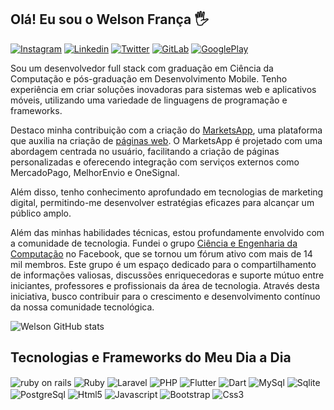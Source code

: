 ## Olá! Eu sou o Welson França 🖐️

[![Instagram](https://img.shields.io/badge/Instagram-E4405F?style=for-the-badge&logo=instagram&logoColor=white)](https://instagram.com/welsoncmp)
[![Linkedin](https://img.shields.io/badge/LinkedIn-0077B5?style=for-the-badge&logo=linkedin&logoColor=white)](https://www.linkedin.com/in/welsoncmp/)
[![Twitter](https://img.shields.io/badge/Twitter-1DA1F2?style=for-the-badge&logo=twitter&logoColor=white)](https://twitter.com/welson_dev)
[![GitLab](https://img.shields.io/badge/GitLab-330F63?style=for-the-badge&logo=gitlab&logoColor=white)](https://gitlab.com/welsoncmp)
[![GooglePlay](https://img.shields.io/badge/Google_Play-414141?style=for-the-badge&logo=google-play&logoColor=white)](https://play.google.com/store/apps/dev?id=7754267329588541121)


Sou um desenvolvedor full stack com graduação em Ciência da Computação e pós-graduação em Desenvolvimento Mobile. Tenho experiência em criar soluções inovadoras para sistemas web e aplicativos móveis, utilizando uma variedade de linguagens de programação e frameworks.

Destaco minha contribuição com a criação do [MarketsApp](https://marketsapp.com.br), uma plataforma que auxilia na criação de [páginas web](https://store.marketsapp.com.br). O MarketsApp é projetado com uma abordagem centrada no usuário, facilitando a criação de páginas personalizadas e oferecendo integração com serviços externos como MercadoPago, MelhorEnvio e OneSignal.

Além disso, tenho conhecimento aprofundado em tecnologias de marketing digital, permitindo-me desenvolver estratégias eficazes para alcançar um público amplo.

Além das minhas habilidades técnicas, estou profundamente envolvido com a comunidade de tecnologia. Fundei o grupo [Ciência e Engenharia da Computação](https://www.facebook.com/groups/CienciaEEngenhariaDaComputacao) no Facebook, que se tornou um fórum ativo com mais de 14 mil membros. Este grupo é um espaço dedicado para o compartilhamento de informações valiosas, discussões enriquecedoras e suporte mútuo entre iniciantes, professores e profissionais da área de tecnologia. Através desta iniciativa, busco contribuir para o crescimento e desenvolvimento contínuo da nossa comunidade tecnológica.



![Welson GitHub stats](https://github-readme-stats.vercel.app/api?username=welsoncmp&show_icons=true&theme=dracula&count_private=true)  


## Tecnologias e Frameworks do Meu Dia a Dia

<div style="display: inline_block">
  <img align="center" alt="ruby on rails" src="https://img.shields.io/badge/Ruby_on_Rails-CC0000?style=for-the-badge&logo=ruby-on-rails&logoColor=white" />
  <img align="center" alt="Ruby" src="https://img.shields.io/badge/Ruby-CC342D?style=for-the-badge&logo=ruby&logoColor=white" />
  <img align="center" alt="Laravel" src="https://img.shields.io/badge/Laravel-FF2D20?style=for-the-badge&logo=laravel&logoColor=white" />
  <img align="center" alt="PHP" src="https://img.shields.io/badge/PHP-777BB4?style=for-the-badge&logo=php&logoColor=white" />
  <img align="center" alt="Flutter" src="https://img.shields.io/badge/Flutter-02569B?style=for-the-badge&logo=flutter&logoColor=white" />
  <img align="center" alt="Dart" src="https://img.shields.io/badge/Dart-0175C2?style=for-the-badge&logo=dart&logoColor=white" />
  <img align="center" alt="MySql" src="https://img.shields.io/badge/MySQL-00000F?style=for-the-badge&logo=mysql&logoColor=white" />
  <img align="center" alt="Sqlite" src="https://img.shields.io/badge/SQLite-07405E?style=for-the-badge&logo=sqlite&logoColor=white" />
  <img align="center" alt="PostgreSql" src="https://img.shields.io/badge/PostgreSQL-316192?style=for-the-badge&logo=postgresql&logoColor=white" />
  <img align="center" alt="Html5" src="https://img.shields.io/badge/HTML5-E34F26?style=for-the-badge&logo=html5&logoColor=white" />
  <img align="center" alt="Javascript" src="https://img.shields.io/badge/JavaScript-F7DF1E?style=for-the-badge&logo=javascript&logoColor=black" />
  <img align="center" alt="Bootstrap" src="https://img.shields.io/badge/Bootstrap-563D7C?style=for-the-badge&logo=bootstrap&logoColor=white" />
  <img align="center" alt="Css3" src="https://img.shields.io/badge/CSS3-1572B6?style=for-the-badge&logo=css3&logoColor=white" />
</div><br/>
